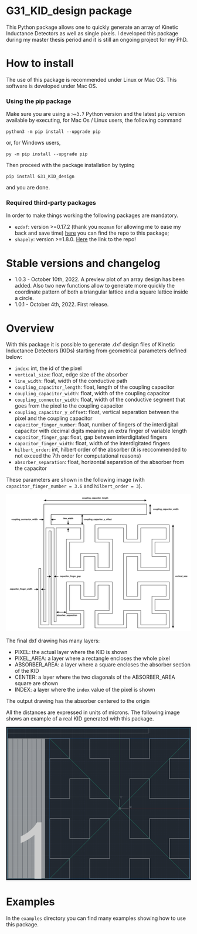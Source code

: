 # G31_KID_design package
This Python package allows one to quickly generate an array of Kinetic Inductance Detectors as well as single pixels. I developed this package during my master thesis period and it is still an ongoing project for my PhD.

# How to install
The use of this package is recommended under Linux or Mac OS. This software is developed under Mac OS.

### Using the pip package
Make sure you are using a `>=3.7` Python version and the latest `pip` version available by executing, for Mac Os / Linux users, the following command
```shell
python3 -m pip install --upgrade pip
```
or, for Windows users,
```shell
py -m pip install --upgrade pip
```
Then proceed with the package installation by typing
```shell
pip install G31_KID_design
```
and you are done.

### Required third-party packages
In order to make things working the following packages are mandatory.
- `ezdxf`: version >=0.17.2 (thank you `mozman` for allowing me to ease my back and save time) [here](https://github.com/mozman/ezdxf) you can find the repo to this package;
- `shapely`: version >=1.8.0. [Here](https://github.com/shapely) the link to the repo!

# Stable versions and changelog
- 1.0.3 - October 10th, 2022. A preview plot of an array design has been added. Also two new functions allow to generate more quickly the coordinate pattern of both a triangular lattice and a square lattice inside a circle.
- 1.0.1 - October 4th, 2022. First release.

# Overview
With this package it is possible to generate .dxf design files of Kinetic Inductance Detectors (KIDs) starting from geometrical parameters defined below:

- `index`: int, the id of the pixel
- `vertical_size`: float, edge size of the absorber
- `line_width`: float, width of the conductive path
- `coupling_capacitor_length`: float, length of the coupling capacitor
- `coupling_capacitor_width`: float, width of the coupling capacitor
- `coupling_connector_width`: float, width of the conductive segment that goes
	from the pixel to the coupling capacitor
- `coupling_capacitor_y_offset`: float, vertical separation between the pixel
	and the coupling capacitor
- `capacitor_finger_number`: float, number of fingers of the interdigital capacitor
	with decimal digits meaning an extra finger of variable length
- `capacitor_finger_gap`: float, gap between interdigitated fingers
- `capacitor_finger_width`: float, width of the interdigitated fingers
- `hilbert_order`: int, hilbert order of the absorber (it is reccommended to not
	exceed the 7th order for computational reasons)
- `absorber_separation`: float, horizontal separation of the absorber from the
	capacitor

These parameters are shown in the following image (with `capacitor_finger_number = 3.6` and `hilbert_order = 3`).

![schematic](/images/schematic.png)

The final dxf drawing has many layers:

- PIXEL: the actual layer where the KID is shown
- PIXEL_AREA: a layer where a rectangle encloses the whole pixel
- ABSORBER_AREA: a layer where a square encloses the absorber section of the KID
- CENTER: a layer where the two diagonals of the ABSORBER_AREA square are shown
- INDEX: a layer where the `index` value of the pixel is shown

The output drawing has the absorber centered to the origin

All the distances are expressed in units of microns.
The following image shows an example of a real KID generated with this package.

![example](/images/example.png)

# Examples
In the `examples` directory you can find many examples showing how to use this package.
